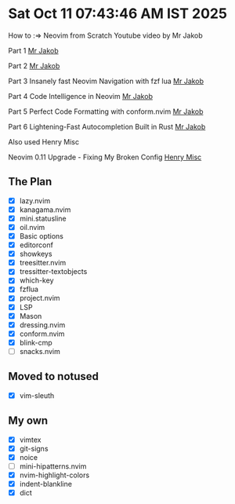 # Sat Oct 11 07:43:46 AM IST 2025 #

How to :=> Neovim from Scratch Youtube video
by Mr Jakob

Part 1
[Mr Jakob](https://www.youtube.com/watch?v=g1gyYttzxcI&t=171s)

Part 2
[Mr Jakob](https://www.youtube.com/watch?v=E4qXZv34NQQ&list=PLy68GuC77sURrnMNi2XR1h58m674KOvLG&index=2)

Part 3
Insanely fast Neovim Navigation with fzf lua
[Mr Jakob](https://www.youtube.com/watch?v=R3e7uAE8jjo&list=PLy68GuC77sURrnMNi2XR1h58m674KOvLG&index=3)

Part 4
Code Intelligence in Neovim
[Mr Jakob](https://www.youtube.com/watch?v=b17g20II6SQ&list=PLy68GuC77sURrnMNi2XR1h58m674KOvLG&index=4)

Part 5
Perfect Code Formatting with conform.nvim
[Mr Jakob](https://www.youtube.com/watch?v=UVO_cq3xATo)

Part 6
Lightening-Fast Autocompletion Built in Rust
[Mr Jakob](https://www.youtube.com/watch?v=GKIxgCcKAq4&t=1867s)


Also used Henry Misc

Neovim 0.11 Upgrade - Fixing My Broken Config
[Henry Misc](https://www.youtube.com/watch?v=jEuJyROPzBs)

## The Plan ##

- [X] lazy.nvim
- [X] kanagama.nvim
- [X] mini.statusline
- [X] oil.nvim
- [X] Basic options
- [X] editorconf
- [X] showkeys
- [X] treesitter.nvim
- [X] tressitter-textobjects
- [X] which-key
- [X] fzflua
- [X] project.nvim
- [X] LSP
- [X] Mason
- [X] dressing.nvim
- [X] conform.nvim
- [X] blink-cmp
- [ ] snacks.nvim

## Moved to notused ##

- [X] vim-sleuth


## My own ##

- [X] vimtex
- [X] git-signs
- [X] noice
- [ ] mini-hipatterns.nvim
- [X] nvim-highlight-colors
- [X] indent-blankline
- [X] dict
